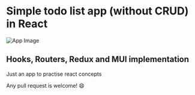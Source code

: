 # Simple todo list app (without CRUD) in React



![App Image](https://i.ibb.co/pvtd2pJ/todolist.png)

## Hooks, Routers, Redux and MUI implementation

Just an app to practise react concepts


Any pull request is welcome! 😄
